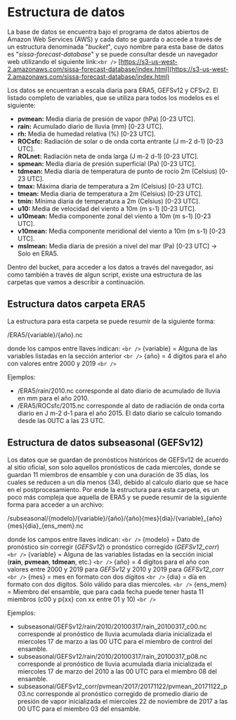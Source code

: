 # Estructura de datos

La base de datos se encuentra bajo el programa de datos abiertos de Amazon Web Services (AWS) y cada dato se guarda o accede a través de un estructura denominada "*bucket*", cuyo nombre para esta base de datos es "*sissa-forecast-database*" y se puede consultar desde un navegador web utilizando el siguiente link:`<br />`
[https://s3-us-west-2.amazonaws.com/sissa-forecast-database/index.html](https://s3-us-west-2.amazonaws.com/sissa-forecast-database/index.html)

Los datos se encuentran a escala diaria para ERA5, GEFSv12 y CFSv2. El listado completo de variables, que se utiliza para todos los modelos es el siguiente:

* **pvmean:** Media diaria de presión de vapor (hPa) [0-23 UTC].
* **rain:** Acumulado diario de lluvia (mm) [0-23 UTC].
* **rh:** Media de humedad relativa (%) [0-23 UTC].
* **ROCsfc:** Radiación de solar o de onda corta entrante (J m-2 d-1) [0-23 UTC].
* **ROLnet:** Radiación neta  de onda larga (J m-2 d-1) [0-23 UTC].
* **spmean:** Media diaria de presión superficial (Pa) [0-23 UTC].
* **tdmean:** Media diaria de temperatura de punto de rocío 2m (Celsius) [0-23 UTC].
* **tmax:** Máxima diaria de temperatura a 2m (Celsius) [0-23 UTC].
* **tmean:** Media diaria de temperatura a 2m (Celsius) [0-23 UTC].
* **tmin:** Mínima diaria de temperatura a 2m (Celsius) [0-23 UTC].
* **u10:** Media de velocidad del viento a 10m (m s-1) [0-23 UTC].
* **u10mean:** Media componente zonal del viento a 10m (m s-1) [0-23 UTC].
* **v10mean:** Media componente meridional del viento a 10m (m s-1) [0-23 UTC].
* **mslmean:** Media diaria de presión a nivel del mar (Pa) [0-23 UTC] -> Solo en ERA5.

Dentro del bucket, para acceder a los datos a través del navegador, asi como también a través de algun script, existe una estructura de las carpetas que vamos a describir a continuación.

## Estructura datos carpeta ERA5

La estructura para esta carpeta se puede resumir de la siguiente forma:

/ERA5/{variable}/{año}.nc

donde los campos entre llaves indican: `<br />`
{variable} = Alguna de las variables listadas en la sección anterior `<br />`
{año} = 4 dígitos para el año con valores entre 2000 y 2019 `<br />`

Ejemplos:

* /ERA5/rain/2010.nc corresponde al dato diario de acumulado de lluvia en mm para el año 2010.
* /ERA5/ROCsfc/2015.nc corresponde al dato de radiación de onda corta diario en J m-2 d-1 para el año 2015. El dato diario se calculo tomando desde las 0UTC a las 23 UTC.

## Estructura de datos subseasonal (GEFSv12)

Los datos que se guardan de pronósticos históricos de GEFSv12 de acuerdo al sitio oficial, son solo aquellos pronósticos de cada miercoles, donde se guardan 11 miembros de ensamble y con una duración de 35 días, los cuales se reducen a un día menos (34), debido al calculo diario que se hace en el postprocesamiento. Por ende la estructura para esta carpeta, es un poco más compleja que aquella de ERA5 y se puede resumir de la siguiente forma para acceder a un archivo:

/subseasonal/{modelo}/{variable}/{año}/{año}{mes}{dia}/{variable}\_{año}{mes}{dia}\_{ens_mem}.nc

donde los campos entre llaves indican: `<br />`
{modelo} = Dato de pronóstico sin corregir (*GEFSv12*) o pronóstico corregido (*GEFSv12_corr*) `<br />`
{variable} = Alguna de las variables listadas en la sección inicial (**rain**, **pvmean**, **tdmean**, etc.) `<br />`
{año} = 4 dígitos para el año con valores entre 2000 y 2019 para *GEFSv12* y 2010 y 2019 para *GEFSv12_corr* `<br />`
{mes} = mes en formato con dos dígitos `<br />`
{dia} = día en formato con dos digitos. Sólo válido para dias miercoles. `<br />`
{ens_mem} = Miembro del ensamble, que para cada fecha puede tener hasta 11 miembros (c00 y p{xx} con xx entre 01 y 10) `<br />`

Ejemplos:

* subseasonal/GEFSv12/rain/2010/20100317/rain_20100317_c00.nc corresponde al pronóstico de lluvia acumulada diaria inicializada el miercoles 17 de marzo a las 00 UTC para el miembro de control del ensamble.
* subseasonal/GEFSv12/rain/2010/20100317/rain_20100317_p08.nc corresponde al pronóstico de lluvia acumulada diaria inicializada el miercoles 17 de marzo del 2010 a las 00 UTC para el miembro 08 del ensamble.
* subseasonal/GEFSv12_corr/pvmean/2017/20171122/pvmean_20171122_p03.nc corresponde al pronóstico corregido de promedio diario de presión de vapor inicializada el miercoles 22 de noviembre de 2017 a las 00 UTC para el miembro 03 del ensamble.
